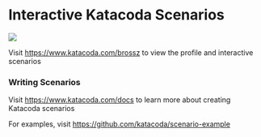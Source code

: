 # Interactive Katacoda Scenarios

[![](http://shields.katacoda.com/katacoda/brossz/count.svg)](https://www.katacoda.com/brossz "Get your profile on Katacoda.com")

Visit https://www.katacoda.com/brossz to view the profile and interactive scenarios

### Writing Scenarios
Visit https://www.katacoda.com/docs to learn more about creating Katacoda scenarios

For examples, visit https://github.com/katacoda/scenario-example
